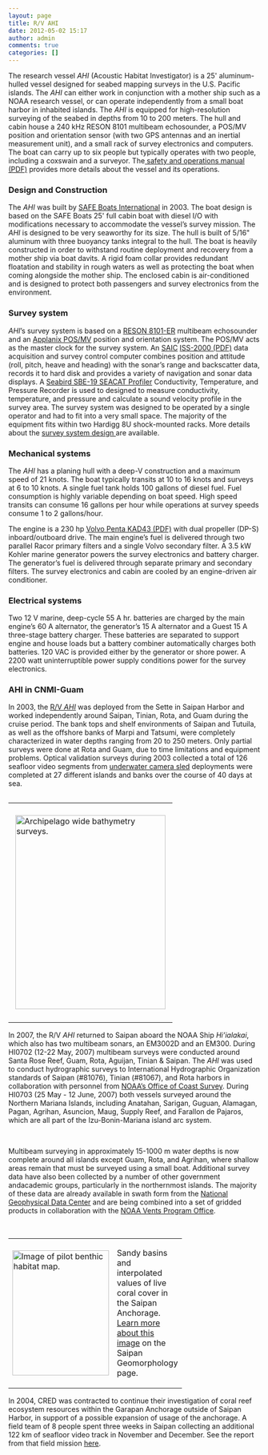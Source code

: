 ```yaml
---
layout: page
title: R/V AHI
date: 2012-05-02 15:17
author: admin
comments: true
categories: []
---
```

The research vessel <em>AHI</em> (Acoustic Habitat Investigator) is a 25' aluminum-hulled vessel designed for seabed mapping surveys in the U.S. Pacific islands. The <em>AHI</em> can either work in conjunction with a mother ship such as a NOAA research vessel, or can operate independently from a small boat harbor in inhabited islands. The <em>AHI</em> is equipped for high-resolution surveying of the seabed in depths from 10 to 200 meters. The hull and cabin house a 240 kHz RESON 8101 multibeam echosounder, a POS/MV position and orientation sensor (with two GPS antennas and an inertial measurement unit), and a small rack of survey electronics and computers. The boat can carry up to six people but typically operates with two people, including a coxswain and a surveyor. The<a href="ftp://ftp.soest.hawaii.edu/pibhmc/web/docs/AHI-Safety-Ops-Manual.pdf"> safety and operations manual (PDF)</a> provides more details about the vessel and its operations.
<h3>Design and Construction</h3>
The <em>AHI</em> was built by <a href="http://www.safeboats.com">SAFE Boats International</a> in 2003. The boat design is based on the SAFE Boats 25' full cabin boat with diesel I/O with modifications necessary to accommodate the vessel’s survey mission. The <em>AHI</em> is designed to be very seaworthy for its size. The hull is built of 5/16" aluminum with three buoyancy tanks integral to the hull. The boat is heavily constructed in order to withstand routine deployment and recovery from a mother ship via boat davits. A rigid foam collar provides redundant floatation and stability in rough waters as well as protecting the boat when coming alongside the mother ship. The enclosed cabin is air-conditioned and is designed to protect both passengers and survey electronics from the environment.
<h3>Survey system</h3>
<em>AHI</em>’s survey system is based on a <a href="http://seatronics-group.com/equipment-rental/hydrographic/single-multibeam-echosounders/teledyne-reson-seabat-8101/">RESON 8101-ER</a> multibeam echosounder and an <a href="http://www.applanix.com/products/posmv.htm">Applanix POS/MV</a> position and orientation system. The POS/MV acts as the master clock for the survey system. An <a href="http://www.saic.com">SAIC</a> <a href="ftp://ftp.soest.hawaii.edu/pibhmc/website/webdocs/documentation/ISS2000-Simmons-et.al.-USHydro.Conf.2001.pdf">ISS-2000 (PDF)</a> data acquisition and survey control computer combines position and attitude (roll, pitch, heave and heading) with the sonar’s range and backscatter data, records it to hard disk and provides a variety of navigation and sonar data displays. A <a href="http://www.seabird.com/sbe19plusv2-seacat-ctd">Seabird SBE-19 SEACAT Profiler</a> Conductivity, Temperature, and Pressure Recorder is used to designed to measure conductivity, temperature, and pressure and calculate a sound velocity profile in the survey area. The survey system was designed to be operated by a single operator and had to fit into a very small space. The majority of the equipment fits within two Hardigg 8U shock-mounted racks. More details about the <a href="http://www.soest.hawaii.edu/pibhmc/images/AHI-System-Block-Diag.jpg">survey system design </a>are available.
<h3>Mechanical systems</h3>
The <em>AHI</em> has a planing hull with a deep-V construction and a maximum speed of 21 knots. The boat typically transits at 10 to 16 knots and surveys at 6 to 10 knots. A single fuel tank holds 100 gallons of diesel fuel. Fuel consumption is highly variable depending on boat speed. High speed transits can consume 16 gallons per hour while operations at survey speeds consume 1 to 2 gallons/hour.

The engine is a 230 hp <a href="ftp://ftp.soest.hawaii.edu/pibhmc/website/webdocs/documentation/kad43_dp.pdf">Volvo Penta KAD43 (PDF)</a> with dual propeller (DP-S) inboard/outboard drive. The main engine’s fuel is delivered through two parallel Racor primary filters and a single Volvo secondary filter. A 3.5 kW Kohler marine generator powers the survey electronics and battery charger. The generator’s fuel is delivered through separate primary and secondary filters. The survey electronics and cabin are cooled by an engine-driven air conditioner.
<h3>Electrical systems</h3>
Two 12 V marine, deep-cycle 55 A hr. batteries are charged by the main engine’s 60 A alternator, the generator’s 15 A alternator and a Guest 15 A three-stage battery charger. These batteries are separated to support engine and house loads but a battery combiner automatically charges both batteries. 120 VAC is provided either by the generator or shore power. A 2200 watt uninterruptible power supply conditions power for the survey electronics.
<h3>AHI in CNMI-Guam</h3>
<p>In 2003, the <a href="http://www.soest.hawaii.edu/pibhmc/cms/benthic-habitat-mapping/rv-ahi/">R/V <em>AHI</em></a> was deployed from the Sette in Saipan Harbor and worked independently around Saipan, Tinian, Rota, and Guam during the cruise period. The bank tops and shelf environments of Saipan and Tutuila, as well as the offshore banks of Marpi and Tatsumi, were completely characterized in water depths ranging from 20 to 250 meters. Only partial surveys were done at Rota and Guam, due to time limitations and equipment problems. Optical validation surveys during 2003 collected a total of 126 seafloor video segments from <u><a href="http://www.soest.hawaii.edu/pibhmc/cms/benthic-habitat-mapping/towed-camera-sleds/">underwater camera sled</a></u> deployments were completed at 27 different islands and banks over the course of 40 days at sea. </p>

<table align="left" border="0" cellpadding="0" cellspacing="0" width="300">

<tbody>

<tr>

<td height="388" width="300">

<p><a href="http://www.soest.hawaii.edu/pibhmc/CNMI_images/Mariana_Bathy_Synthesis.jpg"><img src="http://www.soest.hawaii.edu/pibhmc/CNMI_images/Mariana_Bathy_Synthesis_300.jpg" alt="Archipelago wide bathymetry surveys." border="0" height="388" hspace="6" vspace="6" width="300" /></a></p>

</td>

</tr>

</tbody>

</table>

<p>In 2007, the R/V <em>AHI</em> returned to Saipan aboard the NOAA Ship <em>Hi&#8217;ialakai</em>, which also has two multibeam sonars, an EM3002D and an EM300. During HI0702 (12-22 May, 2007) multibeam surveys were conducted around Santa Rose Reef, Guam, Rota, Aguijan, Tinian &amp; Saipan. The <em>AHI</em> was used to conduct hydrographic surveys to International Hydrographic Organization standards of Saipan (#81076), Tinian (#81067), and Rota harbors in collaboration with personnel from <a href="http://www.nauticalcharts.noaa.gov/mcd/enc/index.htm">NOAA&#8217;s Office of Coast Survey</a>. During HI0703 (25 May - 12 June, 2007) both vessels surveyed around the Northern Mariana Islands, including Anatahan, Sarigan, Guguan, Alamagan, Pagan, Agrihan, Asuncion, Maug, Supply Reef, and Farallon de Pajaros, which are all part of the Izu-Bonin-Mariana island arc system.</p><br />

<p>Multibeam surveying in approximately 15-1000 m water depths is now complete around all islands except Guam, Rota, and Agrihan, where shallow areas remain that must be surveyed using a small boat. Additional survey data have also been collected by a number of other government andacademic groups, particularly in the northernmost islands. The majority of these data are already available in swath form from the <a href="https://www.ngdc.noaa.gov/mgg/bathymetry/relief.html"> National Geophysical Data Center</a> and are being combined into a set of gridded products in collaboration with the <a href="http://www.pmel.noaa.gov/eoi/ring-of-fire.html"> NOAA Vents Program Office</a>.</p><br />

<table align="right" border="0" cellpadding="0" cellspacing="12" width="310">

<tbody>

<tr>

<td height="250" width="193">

<p><a href="http://www.soest.hawaii.edu/pibhmc/CNMI_images/2005CREDbrochure-sai-krig-coral-w-sand.jpg"><img src="http://www.soest.hawaii.edu/pibhmc/images/2005CREDbrochure-sai_250px.jpg" alt="Image of pilot benthic habitat map." border="0" height="250" width="193" /></a></p>

</td>
<td height="90" width="80">
<p class="caption">Sandy basins and interpolated values of live coral cover in the Saipan Anchorage. <a href="http://www.soest.hawaii.edu/pibhmc/cms/data-by-location/cnmi-guam/saipan-island-marpi-bank/saipan-island-marpi-bank-geomorphology">Learn more about this image</a> on the Saipan Geomorphology page.</p>
</td>
</tr>
</tbody>
</table>
<p>In 2004, CRED was contracted to continue their investigation of coral reef ecosystem resources within the Garapan Anchorage outside of Saipan Harbor, in support of a possible expansion of usage of the anchorage. A field team of 8 people spent three weeks in Saipan collecting an additional 122 km of seafloor video track in November and December.&nbsp;See the report from that field mission <a href="ftp://ftp.soest.hawaii.edu/pibhmc/website/webdocs/documentation/SaipanAnchorage_Final_Report_May05.pdf">here</a>.</p>


